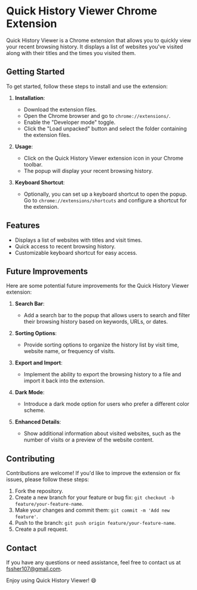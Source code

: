 # Quick History Viewer Chrome Extension

Quick History Viewer is a Chrome extension that allows you to quickly view your recent browsing history. It displays a list of websites you've visited along with their titles and the times you visited them.

## Getting Started

To get started, follow these steps to install and use the extension:

1. **Installation**:
   - Download the extension files.
   - Open the Chrome browser and go to `chrome://extensions/`.
   - Enable the "Developer mode" toggle.
   - Click the "Load unpacked" button and select the folder containing the extension files.

2. **Usage**:
   - Click on the Quick History Viewer extension icon in your Chrome toolbar.
   - The popup will display your recent browsing history.

3. **Keyboard Shortcut**:
   - Optionally, you can set up a keyboard shortcut to open the popup. Go to `chrome://extensions/shortcuts` and configure a shortcut for the extension.

## Features

- Displays a list of websites with titles and visit times.
- Quick access to recent browsing history.
- Customizable keyboard shortcut for easy access.

## Future Improvements

Here are some potential future improvements for the Quick History Viewer extension:

1. **Search Bar**:
   - Add a search bar to the popup that allows users to search and filter their browsing history based on keywords, URLs, or dates.

2. **Sorting Options**:
   - Provide sorting options to organize the history list by visit time, website name, or frequency of visits.

3. **Export and Import**:
   - Implement the ability to export the browsing history to a file and import it back into the extension.

4. **Dark Mode**:
   - Introduce a dark mode option for users who prefer a different color scheme.

5. **Enhanced Details**:
   - Show additional information about visited websites, such as the number of visits or a preview of the website content.

## Contributing

Contributions are welcome! If you'd like to improve the extension or fix issues, please follow these steps:

1. Fork the repository.
2. Create a new branch for your feature or bug fix: `git checkout -b feature/your-feature-name`.
3. Make your changes and commit them: `git commit -m 'Add new feature'`.
4. Push to the branch: `git push origin feature/your-feature-name`.
5. Create a pull request.

## Contact

If you have any questions or need assistance, feel free to contact us at [fssher107@gmail.com](mailto:fssher107@gmail.com).

Enjoy using Quick History Viewer! 😄
